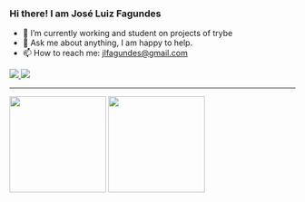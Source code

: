 ### Hi there! I am José Luiz Fagundes

- 🔭 I’m currently working and student on projects of trybe
- 💬 Ask me about anything, I am happy to help.
- 📫 How to reach me: jlfagundes@gmail.com

<div style="display: inline_block">
  <a href="https://github.com/jlfagundes" alt="github" target="_blank">
    <img src="https://img.shields.io/badge/GitHub-000000?&style=flat-square&logo=GitHub&logoColor=white">
  </a>
  <a href="https://www.linkedin.com/in/jos%C3%A9-luiz-fagundes-44016b40?lipi=urn%3Ali%3Apage%3Ad_flagship3_profile_view_base_contact_details%3BcgluM%2FU%2BRqWdSjAYQB9k5w%3D%3D" alt="linkedin" target="_blank">
    <img src="https://img.shields.io/badge/LinkedIn-%230077B5.svg?&style=flat-square&logo=linkedin&logoColor=white">
  </a>
<!--   <img align="center", alt="jlfagundes-JS", height="30", width="40", src="https://github.com/devicons/devicon/blob/master/icons/javascript/javascript-plain.svg"> -->
</div>

<hr>

<div>
<!--   <a href="https://beacons.ai/jlfagundes"> -->
    <img height="170em" src="https://github-readme-stats.vercel.app/api?username=jlfagundes&show_icons=true&theme=dark&include_all_commits=true&count_private=true"/>
    <img height="170em" src="https://github-readme-stats.vercel.app/api/top-langs?username=jlfagundes&layout=compact&langs_count=16&theme=dark"/>
</div>



